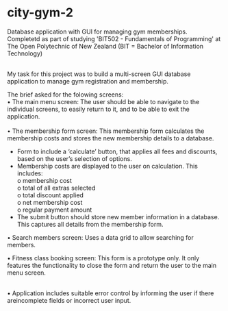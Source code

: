 # city-gym-2
Database application with GUI for managing gym memberships.<br>
Completetd as part of studying 'BIT502 - Fundamentals of Programming' at The Open Polytechnic of New Zealand (BIT = Bachelor of Information Technology)<br><br>

My task for this project was to build a multi-screen GUI database application to manage gym registration and membership.<br>

The brief asked for the folowing screens:<br>
• The main menu screen: The user should be able to navigate to the individual screens, to easily return to it, and to be able to exit the application.<br><br>
• The membership form screen: This membership form calculates the membership costs and stores the new membership details to a database.
- Form to include a ‘calculate’ button, that applies all fees and discounts, based on the user’s selection of options.
- Membership costs are displayed to the user on calculation. This includes:<br>
o membership cost<br>
o total of all extras selected<br>
o total discount applied<br>
o net membership cost<br>
o regular payment amount<br>
- The submit button should store new member information in a database. This captures all details from the membership form.<br>

• Search members screen: Uses a data grid to allow searching for members.<br>

• Fitness class booking screen: This form is a prototype only. It only features the functionality to close the form and return the user to the main menu 
screen.<br><br>

• Application includes suitable error control by informing the user if there areincomplete fields or incorrect user input.


